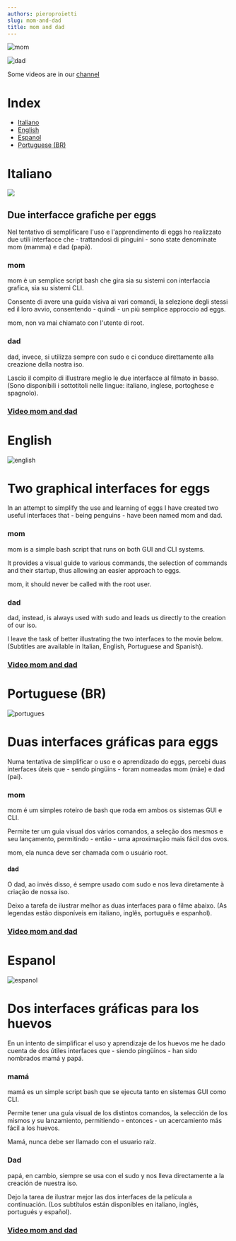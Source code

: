 ```yaml
---
authors: pieroproietti
slug: mom-and-dad
title: mom and dad
---
```


![mom](/images/mom.png)

![dad](/images/dad.png)

Some videos are in our [channel](https://www.youtube.com/channel/UCWUYEEaaWJYnKF1OQTah5IA)

# Index
* [Italiano](#Italiano)
* [English](#English)
* [Espanol](#espanol)
* [Portuguese (BR)](#Portuguese-BR)


# Italiano
![](/images/flags/italian.webp)

## Due interfacce grafiche per eggs

Nel tentativo di semplificare l'uso e l'apprendimento di eggs ho realizzato due utili interfacce che - trattandosi di pinguini - sono state denominate mom (mamma) e dad (papà).

### mom
mom è un semplice script bash che gira sia su sistemi con interfaccia grafica, sia su sistemi CLI. 

Consente di avere una guida visiva ai vari comandi, la selezione degli stessi ed il loro avvio, consentendo - quindi - un più semplice approccio ad eggs.

mom, non va mai chiamato con l'utente di root.

### dad

dad, invece, si utilizza sempre con sudo e ci conduce direttamente alla creazione della nostra iso.

Lascio il compito di illustrare meglio le due interfacce al filmato in basso. (Sono disponibili i sottotitoli nelle lingue: italiano, inglese, portoghese e spagnolo).

### [Video mom and dad](https://youtu.be/SahZOR9ZLmg)



# English
![english](/images/flags/english.png)

# Two graphical interfaces for eggs

In an attempt to simplify the use and learning of eggs I have created two useful interfaces that - being penguins - have been named mom and dad.

### mom
mom is a simple bash script that runs on both GUI and CLI systems. 

It provides a visual guide to various commands, the selection of commands and their startup, thus allowing an easier approach to eggs.

mom, it should never be called with the root user.

### dad

dad, instead, is always used with sudo and leads us directly to the creation of our iso.

I leave the task of better illustrating the two interfaces to the movie below. (Subtitles are available in Italian, English, Portuguese and Spanish).

### [Video mom and dad](https://youtu.be/SahZOR9ZLmg)


# Portuguese (BR)

![portugues](/images/flags/portugues.png)

# Duas interfaces gráficas para eggs

Numa tentativa de simplificar o uso e o aprendizado do eggs, percebi duas interfaces úteis que - sendo pingüins - foram nomeadas mom (mãe) e dad (pai).

### mom
mom é um simples roteiro de bash que roda em ambos os sistemas GUI e CLI. 

Permite ter um guia visual dos vários comandos, a seleção dos mesmos e seu lançamento, permitindo - então - uma aproximação mais fácil dos ovos.

mom, ela nunca deve ser chamada com o usuário root.

#### dad

O dad, ao invés disso, é sempre usado com sudo e nos leva diretamente à criação de nossa iso.

Deixo a tarefa de ilustrar melhor as duas interfaces para o filme abaixo. (As legendas estão disponíveis em italiano, inglês, português e espanhol).

### [Video mom and dad](https://youtu.be/SahZOR9ZLmg)

# Espanol

![espanol](/images/flags/espanol.png)


# Dos interfaces gráficas para los huevos

En un intento de simplificar el uso y aprendizaje de los huevos me he dado cuenta de dos útiles interfaces que - siendo pingüinos - han sido nombrados mamá y papá.

### mamá
mamá es un simple script bash que se ejecuta tanto en sistemas GUI como CLI. 

Permite tener una guía visual de los distintos comandos, la selección de los mismos y su lanzamiento, permitiendo - entonces - un acercamiento más fácil a los huevos.

Mamá, nunca debe ser llamado con el usuario raíz.

### Dad

papá, en cambio, siempre se usa con el sudo y nos lleva directamente a la creación de nuestra iso.

Dejo la tarea de ilustrar mejor las dos interfaces de la película a continuación. (Los subtítulos están disponibles en italiano, inglés, portugués y español).

### [Video mom and dad](https://youtu.be/SahZOR9ZLmg)
